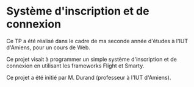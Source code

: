 # Système d'inscription et de connexion

Ce TP a été réalisé dans le cadre de ma seconde année d'études à l'IUT d'Amiens, pour un cours de Web.

Ce projet visait à programmer un simple système d'inscription et de connexion en utilisant les frameworks Flight et Smarty.

Ce projet a été initié par M. Durand (professeur à l'IUT d'Amiens).